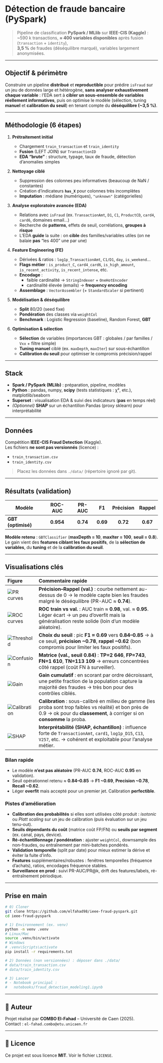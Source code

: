 # Détection de fraude bancaire (PySpark)

> Pipeline de classification **PySpark / MLlib** sur **IEEE-CIS (Kaggle)** :  
> ~590 k transactions, **≈ 400 variables disponibles** après fusion (`transaction` + `identity`),  
> **3,5 %** de fraudes (déséquilibre marqué), variables largement anonymisées.

<!-- Optionnel : ajoute la capture si tu la poses dans docs/ -->
<!-- ![Dashboard Superset (aperçu)](docs/superset_hero.png) -->

---

##  Objectif & périmètre

Construire un pipeline **distribué** et **reproductible** pour prédire `isFraud` sur un jeu de données
large et hétérogène, **sans analyser exhaustivement chaque variable** : l’EDA sert à **cibler un
sous-ensemble de variables réellement informatives**, puis on optimise le modèle (sélection,
tuning **manuel** et **calibration du seuil**) en tenant compte du **déséquilibre (~3,5 %)**.

---

##  Méthodologie (6 étapes)

1) **Prétraitement initial**  
   - Chargement `train_transaction` et `train_identity`  
   - **Fusion** (LEFT JOIN) sur `TransactionID`  
   - **EDA “brute”** : structure, typage, taux de fraude, détection d’anomalies simples

2) **Nettoyage ciblé**  
   - Suppression des colonnes peu informatives (beaucoup de NaN / constantes)  
   - Création d’indicateurs **`has_X`** pour colonnes très incomplètes  
   - **Imputation** : médiane (numériques), `"unknown"` (catégorielles)

3) **Analyse exploratoire avancée (EDA)**  
   - Relations avec `isFraud` (ex. `TransactionAmt`, `D1`, `C1`, `ProductCD`, `card4`, `card6`, domaines email…)  
   - Recherche de **patterns**, effets de seuil, corrélations, **groupes à risque**  
   - L’EDA **guide** la suite : on **cible** des familles/variables utiles (on ne balaie **pas** “les 400” une par une)

4) **Feature Engineering (FE)**  
   - Dérivées & ratios : `log1p_TransactionAmt`, `C1/D1`, `day`, `is_weekend`…  
   - **Flags métier** : `is_product_C`, `card4_card6`, `is_high_amount`, `is_recent_activity`, `is_recent_intense`, etc.  
   - **Encodage** :  
     - faible cardinalité → `StringIndexer` + `OneHotEncoder`  
     - cardinalité élevée (emails) → **frequency encoding**  
   - **Assemblage** : `VectorAssembler` (+ `StandardScaler` si pertinent)

5) **Modélisation & déséquilibre**  
   - **Split** 80/20 (seed fixe)  
   - **Pondération** des classes via `weightCol`  
   - **Benchmark** : Logistic Regression (baseline), Random Forest, **GBT**

6) **Optimisation & sélection**  
   - **Sélection** de variables (importances GBT : globales / par familles / `Vxx` + filtre simple)  
   - **Tuning manuel** ciblé (ex. `maxDepth`, `maxIter`) sur sous-échantillon  
   - **Calibration du seuil** pour optimiser le compromis précision/rappel

---

##  Stack

- **Spark / PySpark (MLlib)** : préparation, pipeline, modèles  
- **Python** : pandas, numpy, **scipy** (tests statistiques : χ², etc.), matplotlib/seaborn  
- **Superset** : visualisation EDA & suivi des indicateurs (**pas** en temps réel)  
- *(Optionnel)* **SHAP** sur un échantillon Pandas (proxy sklearn) pour interprétabilité

---

##  Données

Compétition **IEEE-CIS Fraud Detection** (Kaggle).  
Les fichiers **ne sont pas versionnés** (licence) :
- `train_transaction.csv`
- `train_identity.csv`

> Placez les données dans `./data/` (répertoire ignoré par git).

---

##  Résultats (validation)

| Modèle            | ROC-AUC | PR-AUC | F1   | Précision | Rappel |
|-------------------|:------:|:-----:|:----:|:--------:|:------:|
| **GBT (optimisé)**| **0.954** | **0.74** | **0.69** | **0.72** | **0.67** |

**Modèle retenu** : `GBTClassifier` (**maxDepth = 10**, **maxIter = 100**, **seuil = 0.8**).  
Le gain vient des **features ciblant les faux positifs**, de la **sélection de variables**, du **tuning**
et de la **calibration du seuil**.

---

## Visualisations clés

| Figure | Commentaire rapide |
|:--|:--|
| ![PR curves](screenshots/optirapp.png) | **Précision–Rappel (val.)** : courbe nettement au-dessus de 0 → le modèle capte bien les fraudes malgré le déséquilibre (PR-AUC ≈ **0.74**). |
| ![ROC curves](screenshots/optiROC.png) | **ROC train vs val.** : AUC train ≈ **0.98**, val. ≈ **0.95**. Léger écart → un peu d’overfit mais la généralisation reste solide (loin d’un modèle aléatoire). |
| ![Threshold](screenshots/Validation__GBT__threshold_curves.png) | **Choix du seuil** : pic **F1 ≈ 0.69** vers **0.84–0.85** → à ce seuil, **précision ~0.78**, **rappel ~0.62** (bon compromis pour limiter les faux positifs). |
| ![Confusion](screenshots/Validation__GBT__confusion_matrix_t0.84.png) | **Matrice (val., seuil 0.84)** : **TP=2 646**, **FP=743**, **FN=1 610**, **TN=113 109** → erreurs concentrées côté rappel (coût FN à surveiller). |
| ![Gain](screenshots/Validation__GBT__cumulative_gain.png) | **Gain cumulatif** : en scorant par ordre décroissant, une petite fraction de la population capture la majorité des fraudes → très bon pour des contrôles ciblés. |
| ![Calibration](screenshots/Validation__GBT__calibration_curve.png) | **Calibration** : sous-calibré en milieu de gamme (les proba sont trop faibles vs réalité) et bon près de 0.9 → ok pour du **classement**, à corriger si on **consomme** la proba. |
| ![SHAP](screenshots/shap.png) | **Interprétabilité (SHAP, échantillon)** : influence forte de `TransactionAmt`, `card1`, `log1p_D15`, `C13`, `V257`, etc. → cohérent et exploitable pour l’analyse métier. |

### Bilan rapide
- Le modèle **n’est pas aléatoire** (PR-AUC **0.74**, ROC-AUC **0.95** en validation).  
- Seuil opérationnel retenu ≈ **0.84–0.85** → **F1 ~0.69**, **Precision ~0.78**, **Recall ~0.62**.  
- Léger **overfit** mais accepté pour un premier jet. Calibration **perfectible**.

### Pistes d’amélioration
- **Calibration des probabilités** si elles sont utilisées côté produit : *isotonic* ou *Platt scaling* sur un jeu de calibration (puis évaluation sur un jeu tenu-out).
- **Seuils dépendants du coût** (matrice coût FP/FN) ou **seuils par segment** (ex. canal, pays, device).
- **Ré-échantillonnage / pondération** : ajuster `weightCol`, downsample des non-fraudes, ou entraînement par mini-batches pondérés.
- **Validation temporelle** (split par date) pour mieux estimer la dérive et éviter la fuite d’info.
- **Features** supplémentaires/robustes : fenêtres temporelles (fréquence d’achats), ratios, encodages fréquence stables.
- **Surveillance en prod** : suivi PR-AUC/PR@k, drift des features/labels, ré-entraînement périodique.


---


##  Prise en main

```bash
# 0) Cloner
git clone https://github.com/elfahad98/ieee-fraud-pyspark.git
cd ieee-fraud-pyspark

# 1) Environnement (ex. venv)
python -m venv .venv
# Linux/Mac
source .venv/bin/activate
# Windows
# .venv\Scripts\activate
pip install -r requirements.txt

# 2) Données (non versionnées) : déposer dans ./data/
# data/train_transaction.csv
# data/train_identity.csv

# 3) Lancer
# - Notebook principal :
#   notebooks/fraud_detection_modeling1.ipynb
```

---

## 👤 Auteur

Projet réalisé par **COMBO El-Fahad** – Université de Caen (2025).  
Contact : `el-fahad.combo@etu.unicaen.fr`

---

## 📄 Licence

Ce projet est sous licence **MIT**. Voir le fichier `LICENSE`.
